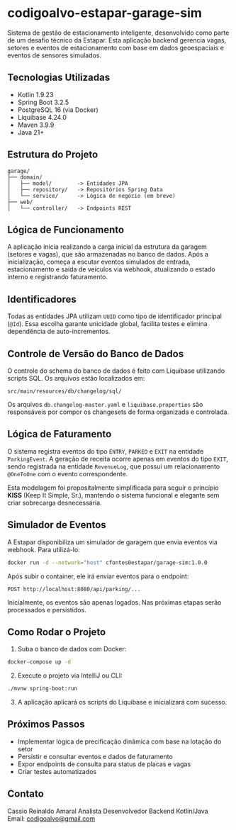 
# codigoalvo-estapar-garage-sim

Sistema de gestão de estacionamento inteligente, desenvolvido como parte de um desafio técnico da Estapar. Esta aplicação backend gerencia vagas, setores e eventos de estacionamento com base em dados geoespaciais e eventos de sensores simulados.

## Tecnologias Utilizadas

- Kotlin 1.9.23
- Spring Boot 3.2.5
- PostgreSQL 16 (via Docker)
- Liquibase 4.24.0
- Maven 3.9.9
- Java 21+

## Estrutura do Projeto

```
garage/
├── domain/
│   ├── model/        -> Entidades JPA
│   ├── repository/   -> Repositórios Spring Data
│   └── service/      -> Lógica de negócio (em breve)
├── web/
│   └── controller/   -> Endpoints REST
```

## Lógica de Funcionamento

A aplicação inicia realizando a carga inicial da estrutura da garagem (setores e vagas), que são armazenadas no banco de dados. Após a inicialização, começa a escutar eventos simulados de entrada, estacionamento e saída de veículos via webhook, atualizando o estado interno e registrando faturamento.

## Identificadores

Todas as entidades JPA utilizam `UUID` como tipo de identificador principal (`@Id`). Essa escolha garante unicidade global, facilita testes e elimina dependência de auto-incrementos.

## Controle de Versão do Banco de Dados

O controle do schema do banco de dados é feito com Liquibase utilizando scripts SQL. Os arquivos estão localizados em:

```
src/main/resources/db/changelog/sql/
```

Os arquivos `db.changelog-master.yaml` e `liquibase.properties` são responsáveis por compor os changesets de forma organizada e controlada.

## Lógica de Faturamento

O sistema registra eventos do tipo `ENTRY`, `PARKED` e `EXIT` na entidade `ParkingEvent`. A geração de receita ocorre apenas em eventos do tipo `EXIT`, sendo registrada na entidade `RevenueLog`, que possui um relacionamento `@OneToOne` com o evento correspondente.

Esta modelagem foi propositalmente simplificada para seguir o princípio **KISS** (Keep It Simple, Sr.), mantendo o sistema funcional e elegante sem criar sobrecarga desnecessária.

## Simulador de Eventos

A Estapar disponibiliza um simulador de garagem que envia eventos via webhook. Para utilizá-lo:

```bash
docker run -d --network="host" cfontes0estapar/garage-sim:1.0.0
```

Após subir o container, ele irá enviar eventos para o endpoint:

```
POST http://localhost:8080/api/parking/...
```

Inicialmente, os eventos são apenas logados. Nas próximas etapas serão processados e persistidos.

## Como Rodar o Projeto

1. Suba o banco de dados com Docker:

```bash
docker-compose up -d
```

2. Execute o projeto via IntelliJ ou CLI:

```bash
./mvnw spring-boot:run
```

3. A aplicação aplicará os scripts do Liquibase e inicializará com sucesso.

## Próximos Passos

- Implementar lógica de precificação dinâmica com base na lotação do setor
- Persistir e consultar eventos e dados de faturamento
- Expor endpoints de consulta para status de placas e vagas
- Criar testes automatizados

## Contato

Cassio Reinaldo Amaral 
Analista Desenvolvedor Backend Kotlin/Java  
Email: codigoalvo@gmail.com
